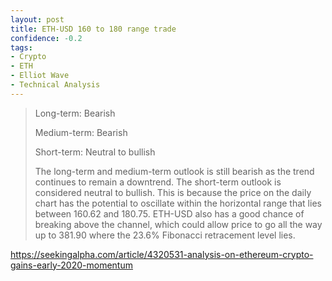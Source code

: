 ```yaml
---
layout: post
title: ETH-USD 160 to 180 range trade
confidence: -0.2
tags:
- Crypto
- ETH
- Elliot Wave
- Technical Analysis
---
```

> Long-term: Bearish
>
> Medium-term: Bearish
>
> Short-term: Neutral to bullish
>
> The long-term and medium-term outlook is still bearish as the trend continues to remain a downtrend. The short-term outlook is considered neutral to bullish. This is because the price on the daily chart has the potential to oscillate within the horizontal range that lies between 160.62 and 180.75. ETH-USD also has a good chance of breaking above the channel, which could allow price to go all the way up to 381.90 where the 23.6% Fibonacci retracement level lies.

<https://seekingalpha.com/article/4320531-analysis-on-ethereum-crypto-gains-early-2020-momentum>
